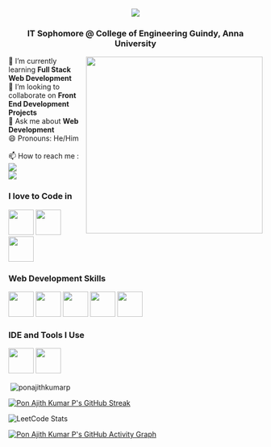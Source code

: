 <h1 align="center">
    <img src="https://readme-typing-svg.herokuapp.com/?font=Righteous&size=35&center=true&vCenter=true&width=500&height=70&duration=4000&lines=Hi+There!+👋;+I'm+Pon+Ajith+Kumar!;" />
</h1>

<h3 align="center">IT Sophomore @ College of Engineering Guindy, Anna University</h3>
<img align="right" width="350" height="350" src="https://i.pinimg.com/originals/03/a4/a5/03a4a5f034bf0bafa661fd8a8aabedc8.gif">
🌱 I’m currently learning <b>Full Stack Web Development</b>
<br />👯 I’m looking to collaborate on <b>Front End Development Projects</b>
<br />💬 Ask me about <b>Web Development</b>
<br />😄 Pronouns: He/Him
<br /><br />📫 How to reach me :
<br> <a href="mailto:ponajithkumar05@gmail.com">
    <img src="https://img.shields.io/badge/Gmail-333333?style=for-the-badge&logo=gmail&logoColor=red" />
  </a><br/>
  <a href="https://linkedin.com/in/ponajithkumar2005" target="_blank">
    <img src="https://img.shields.io/badge/LinkedIn-0077B5?style=for-the-badge&logo=linkedin&logoColor=white" target="_blank" />
  </a>

### I love to Code in
<img height="50" width="50" src="https://img.icons8.com/color/48/000000/c-programming.png" /> <img height="50" width="50" src="https://img.icons8.com/color/48/000000/c-plus-plus-logo.png" /> <img height="50" width="50" src="https://img.icons8.com/color/48/000000/python.png" /> 

### Web Development Skills
<img height="50" width="50" src="https://img.icons8.com/color/48/000000/html-5.png" />  <img height="50" width="50" src="https://img.icons8.com/color/48/000000/css3.png" /> <img height="50" width="50" src="https://img.icons8.com/color/48/000000/javascript.png"/> <img height="50" width="50" src="https://img.icons8.com/color/48/000000/react-native.png"/> <img height="50" width="50" src="https://img.icons8.com/color/48/000000/nodejs.png"/> 

### IDE and Tools I Use
<img height="50" width="50" src="https://img.icons8.com/color/48/000000/visual-studio-code-2019.png"/> <img height="50" width="50" src="https://img.icons8.com/color/50/000000/git.png"/> 

<p>&nbsp;<img align="center" src="https://github-readme-stats.vercel.app/api?username=pon-ajith-kumar-p&show_icons=true&locale=en&theme=tokyonight" alt="ponajithkumarp" /></p>

[![Pon Ajith Kumar P's GitHub Streak](https://github-readme-streak-stats.herokuapp.com/?user=pon-ajith-kumar-p&theme=tokyonight)](https://git.io/streak-stats)

![LeetCode Stats](https://leetcard.jacoblin.cool/ponajithkumar2005?theme=nord&font=Azeret%20Mono)

[![Pon Ajith Kumar P's GitHub Activity Graph](https://github-readme-activity-graph.cyclic.app/graph?username=pon-ajith-kumar-p&theme=github)](https://github.com/ashutosh00710/github-readme-activity-graph)
